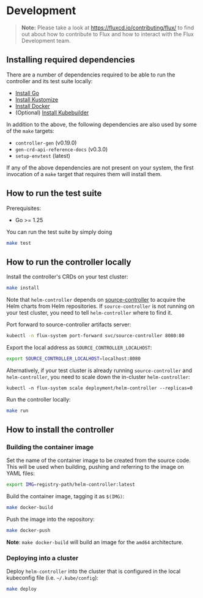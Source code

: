 # Development

> **Note:** Please take a look at <https://fluxcd.io/contributing/flux/>
> to find out about how to contribute to Flux and how to interact with the
> Flux Development team.

## Installing required dependencies

There are a number of dependencies required to be able to run the controller and its test suite locally:

- [Install Go](https://golang.org/doc/install)
- [Install Kustomize](https://kubernetes-sigs.github.io/kustomize/installation/)
- [Install Docker](https://docs.docker.com/engine/install/)
- (Optional) [Install Kubebuilder](https://book.kubebuilder.io/quick-start.html#installation)

In addition to the above, the following dependencies are also used by some of the `make` targets:

- `controller-gen` (v0.19.0)
- `gen-crd-api-reference-docs` (v0.3.0)
- `setup-envtest` (latest)

If any of the above dependencies are not present on your system, the first invocation of a `make` target that requires them will install them.

## How to run the test suite

Prerequisites:
* Go >= 1.25

You can run the test suite by simply doing

```bash
make test
```

## How to run the controller locally

Install the controller's CRDs on your test cluster:

```sh
make install
```

Note that `helm-controller` depends on [source-controller](https://github.com/fluxcd/source-controller) to acquire the Helm charts from Helm repositories. If `source-controller` is not running on your test cluster, you need to tell `helm-controller` where to find it. 

Port forward to source-controller artifacts server:

```sh
kubectl -n flux-system port-forward svc/source-controller 8080:80
```

Export the local address as `SOURCE_CONTROLLER_LOCALHOST`:

```sh
export SOURCE_CONTROLLER_LOCALHOST=localhost:8080
```

Alternatively, if your test cluster is already running `source-controller` and `helm-controller`, you need to scale down the in-cluster `helm-controller`:

```
kubectl -n flux-system scale deployment/helm-controller --replicas=0
```

Run the controller locally:

```sh
make run
```

## How to install the controller

### Building the container image

Set the name of the container image to be created from the source code. This will be used when building, pushing and referring to the image on YAML files:

```sh
export IMG=registry-path/helm-controller:latest
```

Build the container image, tagging it as `$(IMG)`:

```sh
make docker-build
```

Push the image into the repository:

```sh
make docker-push
```

**Note**: `make docker-build` will build an image for the `amd64` architecture.


### Deploying into a cluster

Deploy `helm-controller` into the cluster that is configured in the local kubeconfig file (i.e. `~/.kube/config`):

```sh
make deploy
```